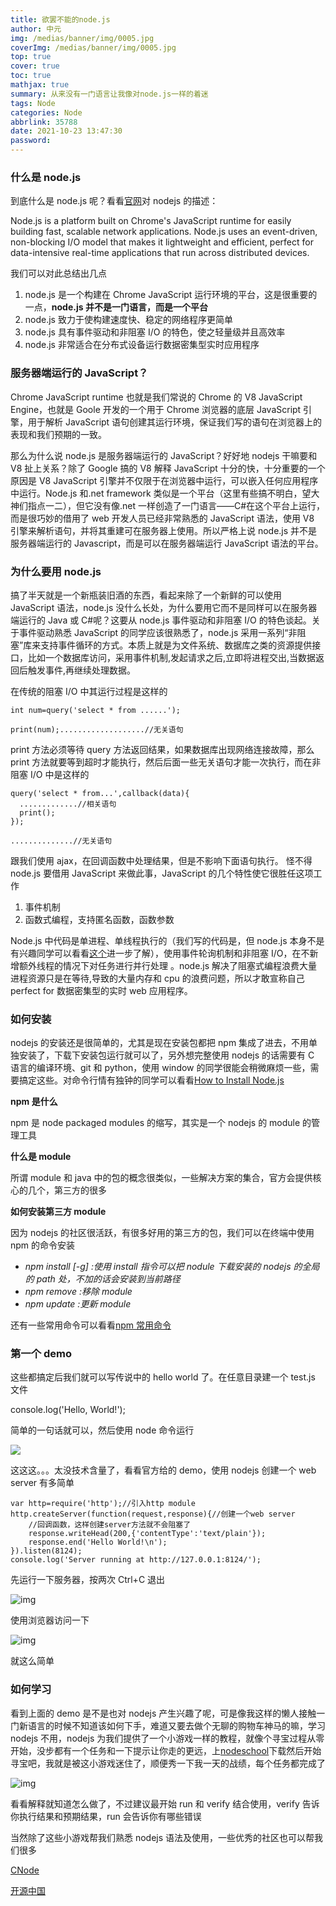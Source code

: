 ```yaml
---
title: 欲罢不能的node.js
author: 中元
img: /medias/banner/img/0005.jpg
coverImg: /medias/banner/img/0005.jpg
top: true
cover: true
toc: true
mathjax: true
summary: 从来没有一门语言让我像对node.js一样的着迷
tags: Node
categories: Node
abbrlink: 35788
date: 2021-10-23 13:47:30
password:
---
```


### 什么是 node.js

到底什么是 node.js 呢？看看[官网](http://www.nodejs.org/)对 nodejs 的描述：

Node.js is a platform built on Chrome's JavaScript runtime for easily building fast, scalable network applications. Node.js uses an event-driven, non-blocking I/O model that makes it lightweight and efficient, perfect for data-intensive real-time applications that run across distributed devices.

我们可以对此总结出几点

1. node.js 是一个构建在 Chrome JavaScript 运行环境的平台，这是很重要的一点，**node.js 并不是一门语言，而是一个平台**
2. node.js 致力于使构建速度快、稳定的网络程序更简单
3. node.js 具有事件驱动和非阻塞 I/O 的特色，使之轻量级并且高效率
4. node.js 非常适合在分布式设备运行数据密集型实时应用程序

### **服务器端运行的 JavaScript？**

Chrome JavaScript runtime 也就是我们常说的 Chrome 的 V8 JavaScript Engine，也就是 Goole 开发的一个用于 Chrome 浏览器的底层 JavaScript 引擎，用于解析 JavaScript 语句创建其运行环境，保证我们写的语句在浏览器上的表现和我们预期的一致。

那么为什么说 node.js 是服务器端运行的 JavaScript？好好地 nodejs 干嘛要和 V8 扯上关系？除了 Google 搞的 V8 解释 JavaScript 十分的快，十分重要的一个原因是 V8 JavaScript 引擎并不仅限于在浏览器中运行，可以嵌入任何应用程序中运行。Node.js 和.net framework 类似是一个平台（这里有些搞不明白，望大神们指点一二），但它没有像.net 一样创造了一门语言——C#在这个平台上运行，而是很巧妙的借用了 web 开发人员已经非常熟悉的 JavaScript 语法，使用 V8 引擎来解析语句，并将其重建可在服务器上使用。所以严格上说 node.js 并不是服务器端运行的 Javascript，而是可以在服务器端运行 JavaScript 语法的平台。

### 为什么要用 node.js

搞了半天就是一个新瓶装旧酒的东西，看起来除了一个新鲜的可以使用 JavaScript 语法，node.js 没什么长处，为什么要用它而不是同样可以在服务器端运行的 Java 或 C#呢？这要从 node.js 事件驱动和非阻塞 I/O 的特色谈起。关于事件驱动熟悉 JavaScript 的同学应该很熟悉了，node.js 采用一系列“非阻塞”库来支持事件循环的方式。本质上就是为文件系统、数据库之类的资源提供接口，比如一个数据库访问，采用事件机制,发起请求之后,立即将进程交出,当数据返回后触发事件,再继续处理数据。

在传统的阻塞 I/O 中其运行过程是这样的

    int num=query('select * from ......');

    print(num);...................//无关语句

print 方法必须等待 query 方法返回结果，如果数据库出现网络连接故障，那么 print 方法就要等到超时才能执行，然后后面一些无关语句才能一次执行，而在非阻塞 I/O 中是这样的

    query('select * from...',callback(data){
      .............//相关语句
      print();
    });

    ..............//无关语句

跟我们使用 ajax，在回调函数中处理结果，但是不影响下面语句执行。 怪不得 node.js 要借用 JavaScript 来做此事，JavaScript 的几个特性使它很胜任这项工作

1. 事件机制
2. 函数式编程，支持匿名函数，函数参数

Node.js 中代码是单进程、单线程执行的（我们写的代码是，但 node.js 本身不是有兴趣同学可以看看[这个](http://rickgaribay.net/archive/2012/01/28/node-is-not-single-threaded.aspx)进一步了解），使用事件轮询机制和非阻塞 I/O，在不新增额外线程的情况下对任务进行并行处理 。node.js 解决了阻塞式编程浪费大量进程资源只是在等待,导致的大量内存和 cpu 的浪费问题，所以才敢宣称自己 perfect for 数据密集型的实时 web 应用程序。

### 如何安装

nodejs 的安装还是很简单的，尤其是现在安装包都把 npm 集成了进去，不用单独安装了，下载下安装包运行就可以了，另外想完整使用 nodejs 的话需要有 C 语言的编译环境、git 和 python，使用 window 的同学很能会稍微麻烦一些，需要搞定这些。对命令行情有独钟的同学可以看看[How to Install Node.js](http://howtonode.org/how-to-install-nodejs)

**npm 是什么**

npm 是 node packaged modules 的缩写，其实是一个 nodejs 的 module 的管理工具

**什么是 module**

所谓 module 和 java 中的包的概念很类似，一些解决方案的集合，官方会提供核心的几个，第三方的很多

**如何安装第三方 module**

因为 nodejs 的社区很活跃，有很多好用的第三方的包，我们可以在终端中使用 npm 的命令安装

- _npm install [-g] <name>:使用 install 指令可以把 nodule 下载安装的 nodejs 的全局的 path 处，不加的话会安装到当前路径_
- _npm remove <name>:移除 module_
- _npm update <name>:更新 module_

还有一些常用命令可以看看[npm 常用命令](http://blog.csdn.net/haidaochen/article/details/8546796)

### 第一个 demo

这些都搞定后我们就可以写传说中的 hello world 了。在任意目录建一个 test.js 文件

console.log('Hello, World!');

简单的一句话就可以，然后使用 node 命令运行

![](https://images0.cnblogs.com/blog/349217/201312/14180746-9e477b3401c84b5f9aa964344aa6a15f.png)

这这这。。。太没技术含量了，看看官方给的 demo，使用 nodejs 创建一个 web server 有多简单

    var http=require('http');//引入http module
    http.createServer(function(request,response){//创建一个web server
        //回调函数，这样创建server方法就不会阻塞了
        response.writeHead(200,{'contentType':'text/plain'});
        response.end('Hello World!\n');
    }).listen(8124);
    console.log('Server running at http://127.0.0.1:8124/');

先运行一下服务器，按两次 Ctrl+C 退出

![img](https://images0.cnblogs.com/blog/349217/201312/14181624-c88df45c5236483aa49cf4af3f140868.png)

使用浏览器访问一下

![img](https://images0.cnblogs.com/blog/349217/201312/14181637-8fc77389050a4fa0818a3672bf528ed1.png)

就这么简单

### 如何学习

看到上面的 demo 是不是也对 nodejs 产生兴趣了呢，可是像我这样的懒人接触一门新语言的时候不知道该如何下手，难道又要去做个无聊的购物车神马的嘛，学习 nodejs 不用，nodejs 为我们提供了一个小游戏一样的教程，就像个寻宝过程从零开始，没步都有一个任务和一下提示让你走的更远，上[nodeschool](http://nodeschool.io/)下载然后开始寻宝吧，我就是被这小游戏迷住了，顺便秀一下我一天的战绩，每个任务都完成了

![img](https://images0.cnblogs.com/blog/349217/201312/14182240-ea57a8c1ac1c4c50b1d927071f5f6e21.png)

看看解释就知道怎么做了，不过建议最开始 run 和 verify 结合使用，verify 告诉你执行结果和预期结果，run 会告诉你有哪些错误

当然除了这些小游戏帮我们熟悉 nodejs 语法及使用，一些优秀的社区也可以帮我们很多

[CNode](http://cnodejs.org/)

[开源中国](http://www.oschina.net/p/nodejs/)
